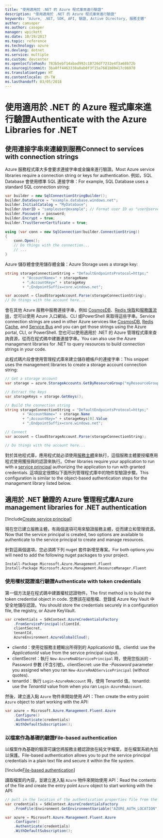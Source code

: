 ```yaml
---
title: "使用適用於 .NET 的 Azure 程式庫來進行驗證"
description: "使用適用於 .NET 的 Azure 程式庫來進行驗證"
keywords: "Azure, .NET, SDK, API, 驗證, Active Directory, 服務主體"
author: camsoper
ms.author: casoper
manager: wpickett
ms.date: 10/19/2017
ms.topic: reference
ms.technology: azure
ms.devlang: dotnet
ms.service: multiple
ms.custom: devcenter
ms.openlocfilehash: 783b5ebf14abad992c18726df7232e4f3a68b72b
ms.sourcegitcommit: 3ba0ff4463338a0ab0f3f15a7601b89417c06970
ms.translationtype: HT
ms.contentlocale: zh-TW
ms.lasthandoff: 03/05/2018
---
```

# <a name="authenticate-with-the-azure-libraries-for-net"></a><span data-ttu-id="79d5b-104">使用適用於 .NET 的 Azure 程式庫來進行驗證</span><span class="sxs-lookup"><span data-stu-id="79d5b-104">Authenticate with the Azure Libraries for .NET</span></span>

## <a name="connect-to-services-with-connection-strings"></a><span data-ttu-id="79d5b-105">使用連接字串來連線到服務</span><span class="sxs-lookup"><span data-stu-id="79d5b-105">Connect to services with connection strings</span></span>

<span data-ttu-id="79d5b-106">Azure 服務程式庫大多會要求連接字串或金鑰來進行驗證。</span><span class="sxs-lookup"><span data-stu-id="79d5b-106">Most Azure service libraries require a connection string or keys for authentication.</span></span> <span data-ttu-id="79d5b-107">例如，SQL Database 會使用標準 SQL 連接字串：</span><span class="sxs-lookup"><span data-stu-id="79d5b-107">For example, SQL Database uses a standard SQL connection string:</span></span>

```csharp
var builder = new SqlConnectionStringBuilder();
builder.DataSource = "example.database.windows.net";
builder.InitialCatalog = "MyDatabase";
builder.UserID = "sampleuser@example"; // Format user ID as "user@server"
builder.Password = password;
builder.Encrypt = true;
builder.TrustServerCertificate = true;
                
using (var conn = new SqlConnection(builder.ConnectionString))
{
    conn.Open();
    // Do things with the connection...
    // ...
}
```

<span data-ttu-id="79d5b-108">Azure 儲存體會使用儲存體金鑰：</span><span class="sxs-lookup"><span data-stu-id="79d5b-108">Azure Storage uses a storage key:</span></span>

```csharp
string storageConnectionString = "DefaultEndpointsProtocol=https;"
        + "AccountName=" + storageName
        + ";AccountKey=" + storageKey
        + ";EndpointSuffix=core.windows.net";

var account = CloudStorageAccount.Parse(storageConnectionString);
// Do things with the account here...
```

<span data-ttu-id="79d5b-109">會在其他 Azure 服務中服務連接字串，例如 [CosmosDB](/azure/documentdb/documentdb-dotnet-application#a-nametoc395637769astep-5-wiring-up-azure-cosmos-db)、[Redis 快取](/azure/redis-cache/cache-dotnet-how-to-use-azure-redis-cache)和[服務匯流排](/azure/service-bus-messaging/service-bus-dotnet-get-started-with-queues)，您可以使用 Azure 入口網站、CLI 或PowerShell 來取得這些字串。</span><span class="sxs-lookup"><span data-stu-id="79d5b-109">Service connection strings are used in other Azure services like [CosmosDB](/azure/documentdb/documentdb-dotnet-application#a-nametoc395637769astep-5-wiring-up-azure-cosmos-db), [Redis Cache](/azure/redis-cache/cache-dotnet-how-to-use-azure-redis-cache), and [Service Bus](/azure/service-bus-messaging/service-bus-dotnet-get-started-with-queues) and you can get those strings using the Azure portal, CLI, or PowerShell.</span></span>  <span data-ttu-id="79d5b-110">您也可以使用適用於 .NET 的 Azure 管理程式庫來查詢資源，從而在程式碼中建置連接字串。</span><span class="sxs-lookup"><span data-stu-id="79d5b-110">You can also use the Azure management libraries for .NET to query resources to build connection strings in your code.</span></span> 

<span data-ttu-id="79d5b-111">此程式碼片段會使用管理程式庫來建立儲存體帳戶的連接字串：</span><span class="sxs-lookup"><span data-stu-id="79d5b-111">This snippet uses the management libraries to create a storage account connection string:</span></span>

```csharp
// Get a storage account
var storage = azure.StorageAccounts.GetByResourceGroup("myResourceGroup", "myStorageAccount");

// Extract the keys
var storageKeys = storage.GetKeys();

// Build the connection string
string storageConnectionString = "DefaultEndpointsProtocol=https;"
        + "AccountName=" + storage.Name
        + ";AccountKey=" + storageKeys[0].Value
        + ";EndpointSuffix=core.windows.net";

// Connect
var account = CloudStorageAccount.Parse(storageConnectionString);

// Do things with the account here...
```

<span data-ttu-id="79d5b-112">對於其他程式庫，應用程式就必須使用[服務主體](https://docs.microsoft.com/azure/active-directory/develop/active-directory-application-objects)來執行，這個服務主體要授權應用程式使用獲授與的認證來執行。</span><span class="sxs-lookup"><span data-stu-id="79d5b-112">Other libraries require your application to run with a [service principal](https://docs.microsoft.com/azure/active-directory/develop/active-directory-application-objects) authorizing the application to run with granted credentials.</span></span> <span data-ttu-id="79d5b-113">這項設定很類似下面所列管理程式庫中的物件型驗證步驟。</span><span class="sxs-lookup"><span data-stu-id="79d5b-113">This configuration is similar to the object-based authentication steps for the management library listed below.</span></span>

## <a name="mgmt-auth"></a><span data-ttu-id="79d5b-114">適用於 .NET 驗證的 Azure 管理程式庫</span><span class="sxs-lookup"><span data-stu-id="79d5b-114">Azure management libraries for .NET authentication</span></span>

[!include[Create service principal](includes/create-sp.md)]

<span data-ttu-id="79d5b-115">現在您已建立服務主體，有兩個選項可用來驗證服務主體，從而建立和管理資源。</span><span class="sxs-lookup"><span data-stu-id="79d5b-115">Now that the service principal is created, two options are available to authenticate to the service principal to create and manage resources.</span></span>

<span data-ttu-id="79d5b-116">針對這兩個選項，您必須將下列 nuget 套件新增至專案。</span><span class="sxs-lookup"><span data-stu-id="79d5b-116">For both options you will need to add the following nuget packages to your project.</span></span>

```
Install-Package Microsoft.Azure.Management.Fluent
Install-Package Microsoft.Azure.Management.ResourceManager.Fluent
```

### <a name="authenticate-with-token-credentials"></a><span data-ttu-id="79d5b-117">使用權杖認證進行驗證</span><span class="sxs-lookup"><span data-stu-id="79d5b-117">Authenticate with token credentials</span></span>

<span data-ttu-id="79d5b-118">第一個方法是在程式碼中建置權杖認證物件。</span><span class="sxs-lookup"><span data-stu-id="79d5b-118">The first method is to build the token credential object in code.</span></span>  <span data-ttu-id="79d5b-119">您應該在組態檔、登錄或 Azure Key Vault 中安全地儲存認證。</span><span class="sxs-lookup"><span data-stu-id="79d5b-119">You should store the credentials securely in a configuration file, the registry, or Azure KeyVault.</span></span>

```csharp
var credentials = SdkContext.AzureCredentialsFactory
    .FromServicePrincipal(clientId,
    clientSecret,
    tenantId, 
    AzureEnvironment.AzureGlobalCloud);
```

- <span data-ttu-id="79d5b-120">clientId：使用從服務主體輸出所得到的 ApplicationId 值。</span><span class="sxs-lookup"><span data-stu-id="79d5b-120">clientId: use the *ApplicationId* value from the service principal output.</span></span>
- <span data-ttu-id="79d5b-121">clientSecret：執行 `New-AzureRmADServicePrincipal` 時，使用您指派的 -Password 參數 (不含引號)。</span><span class="sxs-lookup"><span data-stu-id="79d5b-121">clientSecret: use the *-Password* parameter you assigned when you ran `New-AzureRmADServicePrincipal` (without quotes).</span></span>
- <span data-ttu-id="79d5b-122">tenantId：執行 `Login-AzureRmAccount` 時，使用 TenantId 值。</span><span class="sxs-lookup"><span data-stu-id="79d5b-122">tenantId: use the *TenantId* value from when you ran `Login-AzureRmAccount`.</span></span>

<span data-ttu-id="79d5b-123">然後，建立進入點 `Azure` 物件來開始使用 API：</span><span class="sxs-lookup"><span data-stu-id="79d5b-123">Then create the entry point `Azure` object to start working with the API:</span></span>

```csharp
var azure = Microsoft.Azure.Management.Fluent.Azure
    .Configure()
    .Authenticate(credentials)
    .WithDefaultSubscription();
```

### <a name="mgmt-file"></a><span data-ttu-id="79d5b-124">以檔案作為基礎的驗證</span><span class="sxs-lookup"><span data-stu-id="79d5b-124">File-based authentication</span></span>

<span data-ttu-id="79d5b-125">以檔案作為基礎的驗證可讓您將服務主體認證放在純文字檔案，並在檔案系統內加以保護。</span><span class="sxs-lookup"><span data-stu-id="79d5b-125">File-based authentication allows you to put the service principal credentials in a plain text file and secure it within the file system.</span></span>

[!include[File-based authentication](includes/file-based-auth.md)]

<span data-ttu-id="79d5b-126">讀取檔案的內容，並建立進入點 `Azure` 物件來開始使用 API：</span><span class="sxs-lookup"><span data-stu-id="79d5b-126">Read the contents of the file and create the entry point `Azure` object to start working with the API:</span></span>

```csharp
// pull in the location of the authentication properties file from the environment 
var credentials = SdkContext.AzureCredentialsFactory
    .FromFile(Environment.GetEnvironmentVariable("AZURE_AUTH_LOCATION"));

var azure = Microsoft.Azure.Management.Fluent.Azure
    .Configure()
    .Authenticate(credentials)
    .WithDefaultSubscription();
```
